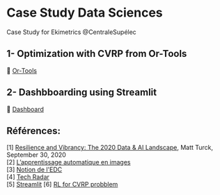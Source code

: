 # Case Study Data Sciences 
Case Study for Ekimetrics @CentraleSupélec 

## 1- Optimization with CVRP from Or-Tools
:hammer: [Or-Tools](https://developers.google.com/optimization/routing/cvrp)

## 2- Dashbboarding using Streamlit 
:rocket: [Dashboard](https://share.streamlit.io/arianedlns/ds_edc_3/main/index.py)

## Références: 
[1] [Resilience and Vibrancy: The 2020 Data & AI Landscape](https://mattturck.com/data2020/), Matt Turck, September 30, 2020  
[2] [L’apprentissage automatique en images](http://www.r2d3.us/lapprentissage-automatique-en-images-chapitre-1/)  
[3] [Notion de l'EDC](https://theolvs.notion.site/Conseils-de-pr-sentation-ef7d12ce762943bd9bcf91cbc877ef48)  
[4] [Tech Radar](https://ekimetrics.github.io/tech-radar/)  
[5] [Streamlit](https://streamlit.io/)
[6] [RL for CVRP probblem](https://ekimetrics.github.io/blog/2021/10/01/tsp/)